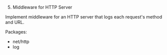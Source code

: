 5. Middleware for HTTP Server

Implement middleware for an HTTP server that logs each request's method and URL.

Packages:

- net/http
- log